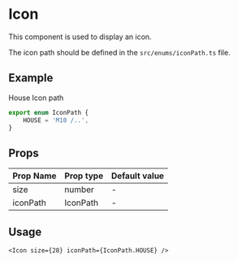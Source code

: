 # Icon

This component is used to display an icon.

The icon path should be defined in the `src/enums/iconPath.ts` file.

## Example

House Icon path

```ts
export enum IconPath {
	HOUSE = 'M10 /..',
}
```

## Props

| Prop Name | Prop type | Default value |
| --------- | --------- | ------------- |
| size      | number    | -             |
| iconPath  | IconPath  | -             |

## Usage

```svelte
<Icon size={28} iconPath={IconPath.HOUSE} />
```
